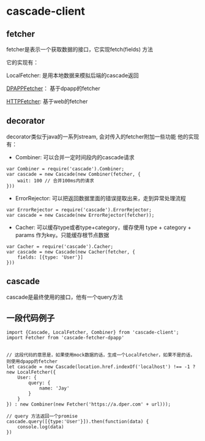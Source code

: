 # cascade-client

## fetcher

fetcher是表示一个获取数据的接口，它实现fetch(fields) 方法

它的实现有：

LocalFetcher: 是用本地数据来模拟后端的cascade返回

[DPAPPFetcher](http://code.dianpingoa.com/cascade/cascade-fetcher-dpapp/blob/master/index.js)： 基于dpapp的fetcher

[HTTPFetcher](http://code.dianpingoa.com/cascade/cascade-fetcher-http/blob/master/index.js): 基于web的fetcher

## decorator
decorator类似于java的一系列stream, 会对传入的fetcher附加一些功能
他的实现有：

- Combiner: 可以合并一定时间段内的cascade请求

```
var Combiner = require('cascade').Combiner;
var cascade = new Cascade(new Combiner(fetcher, {
    wait: 100 // 合并100ms内的请求
}))
```

- ErrorRejector: 可以把返回数据里面的错误提取出来，走到异常处理流程

```
var ErrorRejector = require('cascade').ErrorRejector;
var cascade = new Cascade(new ErrorRejector(fetcher));
```

- Cacher: 可以缓存type或者type+category，缓存使用 type + category + params 作为key。只能缓存根节点数据

```
var Cacher = require('cascade').Cacher;
var cascade = new Cascade(new Cacher(fetcher, {
    fields: [{type: 'User'}]
}))
```

## cascade

cascade是最终使用的接口，他有一个query方法

## 一段代码例子

```
import {Cascade, LocalFetcher, Combiner} from 'cascade-client';
import Fetcher from 'cascade-fetcher-dpapp'


// 这段代码的意思是，如果使用mock数据的话，生成一个LocalFetcher，如果不是的话，则使用dpapp的fetcher
let cascade = new Cascade(location.href.indexOf('localhost') !== -1 ? new LocalFetcher({
    User: {
        query: {
            name: 'Jay'
        }
    }
}) : new Combiner(new Fetcher('https://a.dper.com' + url)));

// query 方法返回一个promise
cascade.query([{type:'User'}]).then(function(data) {
    console.log(data)
})


```
